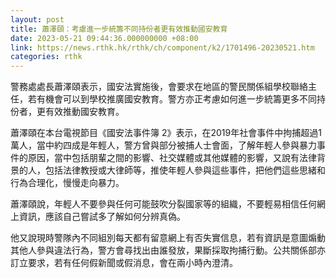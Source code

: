 ```yaml
---
layout: post
title: 蕭澤頤：考慮進一步統籌不同持份者更有效推動國安教育
date: 2023-05-21 09:44:36.000000000 +08:00
link: https://news.rthk.hk/rthk/ch/component/k2/1701496-20230521.htm
categories: rthk
---
```


警務處處長蕭澤頤表示，國安法實施後，會要求在地區的警民關係組學校聯絡主任，若有機會可以到學校推廣國安教育。警方亦正考慮如何進一步統籌更多不同持份者，更有效推動國安教育。

蕭澤頤在本台電視節目《國安法事件簿 2》表示，在2019年社會事件中拘捕超過1萬人，當中約四成是年輕人，警方曾與部分被捕人士會面，了解年輕人參與暴力事件的原因，當中包括朋輩之間的影響、社交媒體或其他媒體的影響，又說有法律背景的人，包括法律教授或大律師等，推使年輕人參與這些事件，把他們這些思緒和行為合理化，慢慢走向暴力。

蕭澤頤說，年輕人不要參與任何可能鼓吹分裂國家等的組織，不要輕易相信任何網上資訊，應該自己嘗試多了解如何分辨真偽。

他又說現時警隊內不同組別每天都有留意網上有否失實信息，若有資訊是意圖煽動其他人參與違法行為，警方會尋找出由誰發放，果斷採取拘捕行動。公共關係部亦訂立要求，若有任何假新聞或假消息，會在兩小時內澄清。
